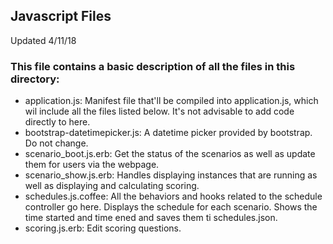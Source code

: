 Javascript Files
---
Updated 4/11/18

### This file contains a basic description of all the files in this directory:

 - application.js: Manifest file that'll be compiled into application.js, which wil include all the files listed below. It's not advisable to add code directly to here.
 - bootstrap-datetimepicker.js: A datetime picker provided by bootstrap. Do not change.
 - scenario_boot.js.erb: Get the status of the scenarios as well as update them for users via the webpage.
 - scenario_show.js.erb: Handles displaying instances that are running as well as displaying and calculating scoring.
 - schedules.js.coffee: All the behaviors and hooks related to the schedule controller go here. Displays the schedule for each scenario. Shows the time started and time ened and saves them ti schedules.json.
 - scoring.js.erb: Edit scoring questions.
